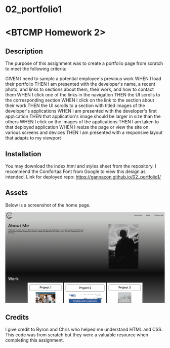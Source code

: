 # 02_portfolio1
# <BTCMP Homework 2>
## Description
The purpose of this assignment was to create a portfolio page from scratch to meet the following criteria:

GIVEN I need to sample a potential employee's previous work
WHEN I load their portfolio
THEN I am presented with the developer's name, a recent photo, and links to sections about them, their work, and how to contact them
WHEN I click one of the links in the navigation
THEN the UI scrolls to the corresponding section
WHEN I click on the link to the section about their work
THEN the UI scrolls to a section with titled images of the developer's applications
WHEN I am presented with the developer's first application
THEN that application's image should be larger in size than the others
WHEN I click on the images of the applications
THEN I am taken to that deployed application
WHEN I resize the page or view the site on various screens and devices
THEN I am presented with a responsive layout that adapts to my viewport

## Installation
You may download the index.html and styles sheet from the repository.
I recommend the Comfortaa Font from Google to view this design as intended.
Link for deployed repo: https://gannacon.github.io/02_portfolio1/
## Assets
Below is a screenshot of the home page.

 ![alt text](./assets/images/screenshot.png)

## Credits
I give credit to Byron and Chris who helped me understand HTML and CSS. This code was from scratch but they were a valuable resource when completing this assignment.